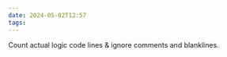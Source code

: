 ```yaml
---
date: 2024-05-02T12:57
tags:
---
```

Count actual logic code lines & ignore comments and blanklines.